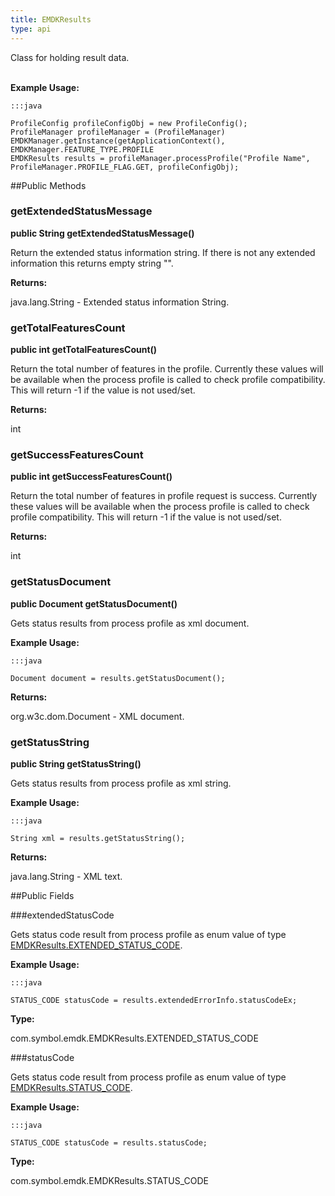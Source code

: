 ```yaml
---
title: EMDKResults
type: api
---
```



Class for holding result data.<br><br>
 
 

**Example Usage:**
	
	:::java
	
	ProfileConfig profileConfigObj = new ProfileConfig();
	ProfileManager profileManager = (ProfileManager) EMDKManager.getInstance(getApplicationContext(), EMDKManager.FEATURE_TYPE.PROFILE
	EMDKResults results = profileManager.processProfile("Profile Name", ProfileManager.PROFILE_FLAG.GET, profileConfigObj);
	


##Public Methods

### getExtendedStatusMessage

**public String getExtendedStatusMessage()**

Return the extended status information string.
 If there is not any extended information this returns empty string "".

**Returns:**

java.lang.String - Extended status information String.

### getTotalFeaturesCount

**public int getTotalFeaturesCount()**

Return the total number of features in the profile.
 Currently these values will be available when the process profile is called to check profile compatibility.
 This will return -1 if the value is not used/set.

**Returns:**

int

### getSuccessFeaturesCount

**public int getSuccessFeaturesCount()**

Return the total number of features in profile request is success.
 Currently these values will be available when the process profile is called to check profile compatibility.
 This will return -1 if the value is not used/set.

**Returns:**

int

### getStatusDocument

**public Document getStatusDocument()**

Gets status results from process profile as xml document.
 
 

**Example Usage:**
	
	:::java
	
	Document document = results.getStatusDocument();
	


**Returns:**

org.w3c.dom.Document - XML document.

### getStatusString

**public String getStatusString()**

Gets status results from process profile as xml string. 
 
 

**Example Usage:**
	
	:::java
	
	String xml = results.getStatusString();
	


**Returns:**

java.lang.String - XML text.

##Public Fields

###extendedStatusCode

Gets status code result from process profile as enum value of type [ EMDKResults.EXTENDED_STATUS_CODE](../EMDKResults-EXTENDED_STATUS_CODE).
 
 

**Example Usage:**
	
	:::java
	
	STATUS_CODE statusCode = results.extendedErrorInfo.statusCodeEx;
	


**Type:**

com.symbol.emdk.EMDKResults.EXTENDED_STATUS_CODE

###statusCode

Gets status code result from process profile as enum value of type [ EMDKResults.STATUS_CODE](../EMDKResults-STATUS_CODE).
 
 

**Example Usage:**
	
	:::java
	
	STATUS_CODE statusCode = results.statusCode;
	


**Type:**

com.symbol.emdk.EMDKResults.STATUS_CODE

